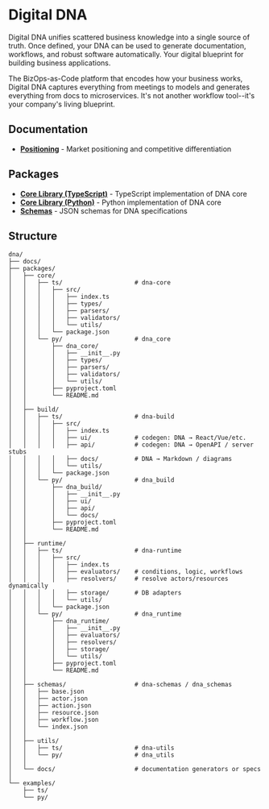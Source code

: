 # Digital DNA
Digital DNA unifies scattered business knowledge into a single source of truth. Once defined, your DNA can be used to generate documentation, workflows, and robust software automatically. Your digital blueprint for building business applications.

The BizOps-as-Code platform that encodes how your business works, Digital DNA captures everything from meetings to models and generates everything from docs to microservices. It's not another workflow tool--it's your company's living blueprint.

## Documentation

- **[Positioning](docs/positioning.md)** - Market positioning and competitive differentiation

## Packages
- **[Core Library (TypeScript)](packages/core/ts/README.md)** - TypeScript implementation of DNA core
- **[Core Library (Python)](packages/core/py/README.md)** - Python implementation of DNA core
- **[Schemas](packages/schemas/)** - JSON schemas for DNA specifications

## Structure
```
dna/
├── docs/
├── packages/
│   ├── core/
│   │   ├── ts/                    # dna-core
│   │   │   ├── src/
│   │   │   │   ├── index.ts
│   │   │   │   ├── types/
│   │   │   │   ├── parsers/
│   │   │   │   ├── validators/
│   │   │   │   └── utils/
│   │   │   └── package.json
│   │   └── py/                    # dna_core
│   │       ├── dna_core/
│   │       │   ├── __init__.py
│   │       │   ├── types/
│   │       │   ├── parsers/
│   │       │   ├── validators/
│   │       │   └── utils/
│   │       ├── pyproject.toml
│   │       └── README.md
│   │
│   ├── build/
│   │   ├── ts/                    # dna-build
│   │   │   ├── src/
│   │   │   │   ├── index.ts
│   │   │   │   ├── ui/            # codegen: DNA → React/Vue/etc.
│   │   │   │   ├── api/           # codegen: DNA → OpenAPI / server stubs
│   │   │   │   ├── docs/          # DNA → Markdown / diagrams
│   │   │   │   └── utils/
│   │   │   └── package.json
│   │   └── py/                    # dna_build
│   │       ├── dna_build/
│   │       │   ├── __init__.py
│   │       │   ├── ui/
│   │       │   ├── api/
│   │       │   └── docs/
│   │       ├── pyproject.toml
│   │       └── README.md
│   │
│   ├── runtime/
│   │   ├── ts/                    # dna-runtime
│   │   │   ├── src/
│   │   │   │   ├── index.ts
│   │   │   │   ├── evaluators/    # conditions, logic, workflows
│   │   │   │   ├── resolvers/     # resolve actors/resources dynamically
│   │   │   │   ├── storage/       # DB adapters
│   │   │   │   └── utils/
│   │   │   └── package.json
│   │   └── py/                    # dna_runtime
│   │       ├── dna_runtime/
│   │       │   ├── __init__.py
│   │       │   ├── evaluators/
│   │       │   ├── resolvers/
│   │       │   ├── storage/
│   │       │   └── utils/
│   │       ├── pyproject.toml
│   │       └── README.md
│   │
│   ├── schemas/                   # dna-schemas / dna_schemas
│   │   ├── base.json
│   │   ├── actor.json
│   │   ├── action.json
│   │   ├── resource.json
│   │   ├── workflow.json
│   │   └── index.json
│   │
│   ├── utils/
│   │   ├── ts/                    # dna-utils
│   │   └── py/                    # dna_utils
│   │
│   └── docs/                      # documentation generators or specs
│
└── examples/
    ├── ts/
    └── py/
```